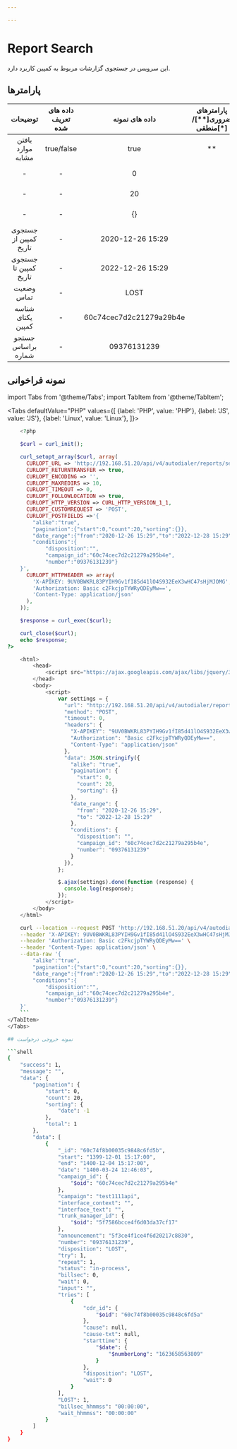 ```yaml
---

---
```

# Report Search

این سرویس در جستجوی گزارشات مربوط به کمپین کاربرد دارد.

## پارامتر‌ها
|        توضیحات        | داده های تعریف شده |      داده های نمونه     | پارامترهای ضروری[**]/منطقی[*] |        پارامترها        |
|:---------------------:|:------------------:|:-----------------------:|:----------------------:|:-----------------------:|
|   یافتن موارد مشابه   |     true/false     |           true          |           **           |          alike          |
|           -           |          -         |            0            |                        |    pagination->start    |
|           -           |          -         |            20           |                        |    pagination->count    |
|           -           |          -         |            {}           |                        |   pagination->sorting   |
| جستجوی کمپین از تاریخ |          -         |     2020-12-26 15:29    |                        |     date_range->from    |
| جستجوی کمپین تا تاریخ |          -         |     2022-12-26 15:29    |                        |      date_range->to     |
|       وضعیت تماس      |          -         |           LOST          |                        | conditions->disposition |
|   شناسه یکتای کمپین   |          -         | 60c74cec7d2c21279a29b4e |                        | conditions->campaign_id |
|   جستجو براساس شماره  |          -         |       09376131239       |                        |    conditions->number   |


## نمونه فراخوانی

import Tabs from '@theme/Tabs';
import TabItem from '@theme/TabItem';

<Tabs
    defaultValue="PHP"
    values={[
        {label: 'PHP', value: 'PHP'},
        {label: 'JS', value: 'JS'},
		{label: 'Linux', value: 'Linux'},
    ]}>
<TabItem value="PHP">

```php
	<?php

	$curl = curl_init();

	curl_setopt_array($curl, array(
	  CURLOPT_URL => 'http://192.168.51.20/api/v4/autodialer/reports/search',
	  CURLOPT_RETURNTRANSFER => true,
	  CURLOPT_ENCODING => '',
	  CURLOPT_MAXREDIRS => 10,
	  CURLOPT_TIMEOUT => 0,
	  CURLOPT_FOLLOWLOCATION => true,
	  CURLOPT_HTTP_VERSION => CURL_HTTP_VERSION_1_1,
	  CURLOPT_CUSTOMREQUEST => 'POST',
	  CURLOPT_POSTFIELDS =>'{
		"alike":"true",
		"pagination":{"start":0,"count":20,"sorting":{}},
		"date_range":{"from":"2020-12-26 15:29","to":"2022-12-28 15:29"},
		"conditions":{
			"disposition":"",
			"campaign_id":"60c74cec7d2c21279a295b4e",
			"number":"09376131239"}
	}',
	  CURLOPT_HTTPHEADER => array(
		'X-APIKEY: 9UV0BWKRL83PYIH9Gv1fI85d41lO4S932EeX3wHC47sHjMJOMG',
		'Authorization: Basic c2FkcjpTYWRyQDEyMw==',
		'Content-Type: application/json'
	  ),
	));

	$response = curl_exec($curl);

	curl_close($curl);
	echo $response;
?>
```

</TabItem>
<TabItem value="JS">

```js
	<html>
		<head>
			<script src="https://ajax.googleapis.com/ajax/libs/jquery/3.5.1/jquery.min.js"></script>
		</head>
		<body>
			<script>
				var settings = {
				  "url": "http://192.168.51.20/api/v4/autodialer/reports/search",
				  "method": "POST",
				  "timeout": 0,
				  "headers": {
					"X-APIKEY": "9UV0BWKRL83PYIH9Gv1fI85d41lO4S932EeX3wHC47sHjMJOMG",
					"Authorization": "Basic c2FkcjpTYWRyQDEyMw==",
					"Content-Type": "application/json"
				  },
				  "data": JSON.stringify({
					"alike": "true",
					"pagination": {
					  "start": 0,
					  "count": 20,
					  "sorting": {}
					},
					"date_range": {
					  "from": "2020-12-26 15:29",
					  "to": "2022-12-28 15:29"
					},
					"conditions": {
					  "disposition": "",
					  "campaign_id": "60c74cec7d2c21279a295b4e",
					  "number": "09376131239"
					}
				  }),
				};

				$.ajax(settings).done(function (response) {
				  console.log(response);
				});
			</script>
		</body>
	</html>
```

</TabItem>
<TabItem value="Linux">

```bash
	curl --location --request POST 'http://192.168.51.20/api/v4/autodialer/reports/search' \
	--header 'X-APIKEY: 9UV0BWKRL83PYIH9Gv1fI85d41lO4S932EeX3wHC47sHjMJOMG' \
	--header 'Authorization: Basic c2FkcjpTYWRyQDEyMw==' \
	--header 'Content-Type: application/json' \
	--data-raw '{
		"alike":"true",
		"pagination":{"start":0,"count":20,"sorting":{}},
		"date_range":{"from":"2020-12-26 15:29","to":"2022-12-28 15:29"},
		"conditions":{
			"disposition":"",
			"campaign_id":"60c74cec7d2c21279a295b4e",
			"number":"09376131239"}
	}'
	```
</TabItem>
</Tabs>

## نمونه خروجی درخواست

```shell
{
    "success": 1,
    "message": "",
    "data": {
        "pagination": {
            "start": 0,
            "count": 20,
            "sorting": {
                "date": -1
            },
            "total": 1
        },
        "data": [
            {
                "_id": "60c74f8b00035c9848c6fd5b",
                "start": "1399-12-01 15:17:00",
                "end": "1400-12-04 15:17:00",
                "date": "1400-03-24 12:46:03",
                "campaign_id": {
                    "$oid": "60c74cec7d2c21279a295b4e"
                },
                "campaign": "test1111api",
                "interface_context": "",
                "interface_text": "",
                "trunk_manager_id": {
                    "$oid": "5f7586bcce4f6d03da37cf17"
                },
                "announcement": "5f3ce4f1ce4f6d20217c8830",
                "number": "09376131239",
                "disposition": "LOST",
                "try": 1,
                "repeat": 1,
                "status": "in-process",
                "billsec": 0,
                "wait": 0,
                "input": "",
                "tries": [
                    {
                        "cdr_id": {
                            "$oid": "60c74f8b00035c9848c6fd5a"
                        },
                        "cause": null,
                        "cause-txt": null,
                        "starttime": {
                            "$date": {
                                "$numberLong": "1623658563809"
                            }
                        },
                        "disposition": "LOST",
                        "wait": 0
                    }
                ],
                "LOST": 1,
                "billsec_hhmmss": "00:00:00",
                "wait_hhmmss": "00:00:00"
            }
        ]
    }
}
```